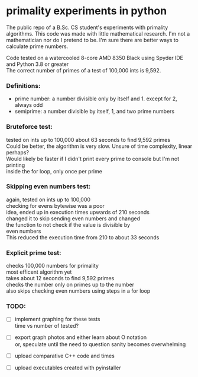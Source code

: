 # primality experiments in python
The public repo of a B.Sc. CS student's experiments with primality algorithms. This code was made with little mathematical research. I'm not a mathematician nor do I pretend to be. I'm sure there are better ways to calculate prime numbers.

Code tested on a watercooled 8-core AMD 8350 Black using Spyder IDE and Python 3.8 or greater  
The correct number of primes of a test of 100,000 ints is 9,592.  

### Definitions:
* prime number: a number divisible only by itself and 1. except for 2, always odd
* semiprime: a number divisible by itself, 1, and two prime numbers


### Bruteforce test:
tested on ints up to 100,000
about 63 seconds to find 9,592 primes  
Could be better, the algorithm is very slow. Unsure of time complexity, linear perhaps?  
Would likely be faster if I didn't print every prime to console but I'm not printing  
   inside the for loop, only once per prime


### Skipping even numbers test:
again, tested on ints up to 100,000  
checking for evens bytewise was a poor  
idea, ended up in execution times upwards of 210 seconds  
changed it to skip sending even numbers and changed  
the function to not check if the value is divisible by  
even numbers  
This reduced the execution time from 210 to about 33 seconds  


### Explicit prime test:
checks 100,000 numbers for primality  
most efficent algorithm yet  
takes about 12 seconds to find 9,592 primes  
checks the number only on primes up to the number  
also skips checking even numbers using steps in a for loop  


### TODO:
- [ ] implement graphing for these tests  
   time vs number of tested?  

- [ ] export graph photos and either learn about O notation  
   or, speculate until the need to question sanity becomes overwhelming  
- [ ] upload comparative C++ code and times  
- [ ] upload executables created with pyinstaller  
